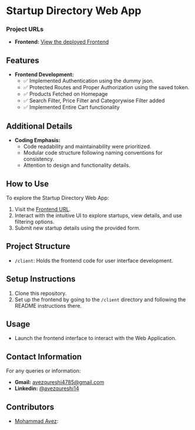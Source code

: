 # Startup Directory Web App

### Project URLs
- **Frontend:** [View the deployed Frontend]()

## Features
- **Frontend Development:**
  - ✅ Implemented Authentication using the dummy json.
  - ✅ Protected Routes and Proper Authorization using the saved token.
  - ✅ Products Fetched on Homepage
  - ✅ Search Filter, Price Filter and Categorywise Filter added
  - ✅ Implemented Entire Cart functionality 



## Additional Details
- **Coding Emphasis:**
  - Code readability and maintainability were prioritized.
  - Modular code structure following naming conventions for consistency.
  - Attention to design and functionality details.

## How to Use
To explore the Startup Directory Web App:
1. Visit the [Frontend URL]().
2. Interact with the intuitive UI to explore startups, view details, and use filtering options.
3. Submit new startup details using the provided form.

## Project Structure

- `/client`: Holds the frontend code for user interface development.

## Setup Instructions

1. Clone this repository.
2. Set up the frontend by going to the `/client` directory and following the README instructions there.

## Usage

- Launch the frontend interface to interact with the Web Application.

## Contact Information
For any queries or information:
- **Gmail:** avezqureshi4785@gmail.com
- **Linkedin:** [@avezqureshi14](https://www.linkedin.com/in/avezqureshi14/)

## Contributors

- [Mohammad Avez](https://github.com/avezqureshi14): 
